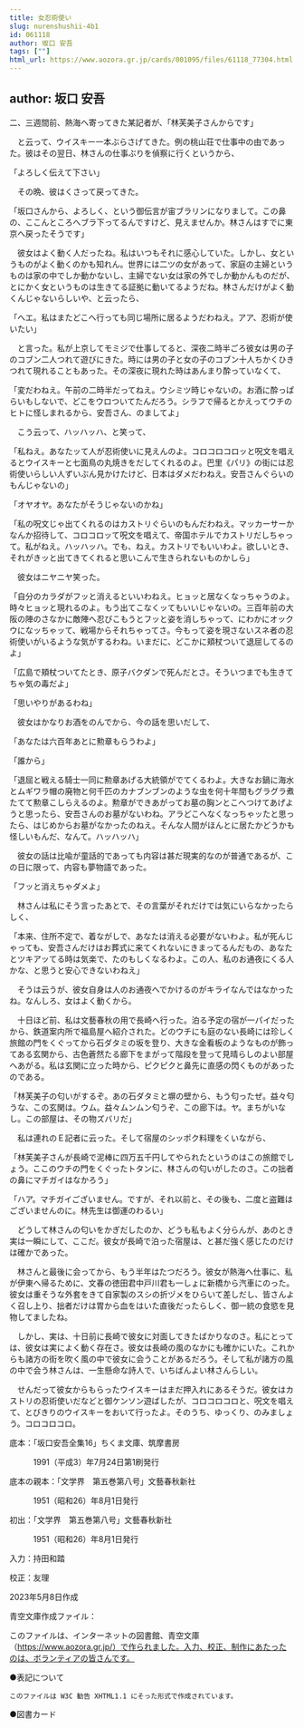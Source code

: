 ```yaml
---
title: 女忍術使い
slug: nurenshushii-4b1
id: 061118
author: 坂口 安吾
tags: [""]
html_url: https://www.aozora.gr.jp/cards/001095/files/61118_77304.html
---
```


## author: 坂口 安吾

二、三週間前、熱海へ寄ってきた某記者が、「林芙美子さんからです」

　と云って、ウイスキー一本ぶらさげてきた。例の桃山荘で仕事中の由であった。彼はその翌日、林さんの仕事ぶりを偵察に行くというから、

「よろしく伝えて下さい」

　その晩、彼はくさって戻ってきた。

「坂口さんから、よろしく、という御伝言が宙ブラリンになりまして。この鼻の、ここんところへブラ下ってるんですけど、見えませんか。林さんはすでに東京へ戻ったそうです」

　彼女はよく動く人だったね。私はいつもそれに感心していた。しかし、女というものがよく動くのかも知れん。世界には二ツの女があって、家庭の主婦というものは家の中でしか動かないし、主婦でない女は家の外でしか動かんものだが、とにかく女というものは生きてる証拠に動いてるようだね。林さんだけがよく動くんじゃないらしいや、と云ったら、

「へエ。私はまたどこへ行っても同じ場所に居るようだわねえ。アア、忍術が使いたい」

　と言った。私が上京してモミジで仕事してると、深夜二時半ごろ彼女は男の子のコブン二人つれて遊びにきた。時には男の子と女の子のコブン十人ちかくひきつれて現れることもあった。その深夜に現れた時はあんまり酔っていなくて、

「変だわねえ。午前の二時半だってねえ。ウシミツ時じゃないの。お酒に酔っぱらいもしないで、どこをウロついてたんだろう。シラフで帰るとかえってウチのヒトに怪しまれるから、安吾さん、のましてよ」

　こう云って、ハッハッハ、と笑って、

「私ねえ。あなたッて人が忍術使いに見えんのよ。コロコロコロッと呪文を唱えるとウイスキーと七面鳥の丸焼きをだしてくれるのよ。巴里《パリ》の街には忍術使いらしい人ずいぶん見かけたけど、日本はダメだわねえ。安吾さんぐらいのもんじゃないの」

「オヤオヤ。あなたがそうじゃないのかね」

「私の呪文じゃ出てくれるのはカストリぐらいのもんだわねえ。マッカーサーかなんか招待して、コロコロッて呪文を唱えて、帝国ホテルでカストリだしちゃって。私がねえ。ハッハッハ。でも、ねえ。カストリでもいいわよ。欲しいとき、それがきッと出てきてくれると思いこんで生きられないものかしら」

　彼女はニヤニヤ笑った。

「自分のカラダがフッと消えるといいわねえ。ヒョッと居なくなっちゃうのよ。時々ヒョッと現れるのよ。もう出てこなくッてもいいじゃないの。三百年前の大阪の陣のさなかに敵陣へ忍びこもうとフッと姿を消しちゃって、にわかにオックウになッちゃッて、戦場からそれちゃってさ。今もって姿を現さないスネ者の忍術使いがいるような気がするわね。いまだに、どこかに頬杖ついて退屈してるのよ」

「広島で頬杖ついてたとき、原子バクダンで死んだとさ。そういつまでも生きてちゃ気の毒だよ」

「思いやりがあるわね」

　彼女はかなりお酒をのんでから、今の話を思いだして、

「あなたは六百年あとに勲章もらうわよ」

「誰から」

「退屈と戦える騎士一同に勲章あげる大統領がでてくるわよ。大きなお鍋に海水とムギワラ帽の廃物と何千匹のカナブンブンのような虫を何十年間もグラグラ煮たてて勲章こしらえるのよ。勲章ができあがってお墓の胸ンとこへつけてあげようと思ったら、安吾さんのお墓がないわね。アラどこへなくなっちゃッたと思ったら、はじめからお墓がなかったのねえ。そんな人間がほんとに居たかどうかも怪しいもんだ、なんて。ハッハッハ」

　彼女の話は比喩が童話的であっても内容は甚だ現実的なのが普通であるが、この日に限って、内容も夢物語であった。

「フッと消えちゃダメよ」

　林さんは私にそう言ったあとで、その言葉がそれだけでは気にいらなかったらしく、

「本来、住所不定で、着ながしで、あなたは消える必要がないわよ。私が死んじゃっても、安吾さんだけはお葬式に来てくれないにきまってるんだもの、あなたとツキアッてる時は気楽で、たのもしくなるわよ。この人、私のお通夜にくる人かな、と思うと安心できないわねえ」

　そうは云うが、彼女自身は人のお通夜へでかけるのがキライなんではなかったね。なんしろ、女はよく動くから。

　十日ほど前、私は文藝春秋の用で長崎へ行った。泊る予定の宿が一パイだったから、鉄道案内所で福島屋へ紹介された。どのウチにも庭のない長崎には珍しく旅館の門をくぐってから石ダタミの坂を登り、大きな金看板のようなものが飾ってある玄関から、古色蒼然たる廊下をまがって階段を登って見晴らしのよい部屋へあがる。私は玄関に立った時から、ピクピクと鼻先に直感の閃くものがあったのである。

「林芙美子の匂いがするぞ。あの石ダタミと塀の壁から、もう匂ったぜ。益々匂うな、この玄関は。ウム。益々ムンムン匂うぞ、この廊下は。ヤ。まちがいなし。この部屋は、その物ズバリだ」

　私は連れのＥ記者に云った。そして宿屋のシッポク料理をくいながら、

「林芙美子さんが長崎で泥棒に四万五千円してやられたというのはこの旅館でしょう。ここのウチの門をくぐったトタンに、林さんの匂いがしたのさ。この拙者の鼻にマチガイはなかろう」

「ハア。マチガイございません。ですが、それ以前と、その後も、二度と盗難はございませんのに。林先生は御運のわるい」

　どうして林さんの匂いをかぎだしたのか、どうも私もよく分らんが、あのとき実は一瞬にして、ここだ。彼女が長崎で泊った宿屋は、と甚だ強く感じたのだけは確かであった。

　林さんと最後に会ってから、もう半年はたつだろう。彼女が熱海へ仕事に、私が伊東へ帰るために、文春の徳田君中戸川君も一しょに新橋から汽車にのった。彼女は重そうな外套をきて自家製のスシの折ヅメをひらいて差しだし、皆さんよく召し上り、拙者だけは胃から血をはいた直後だったらしく、御一統の食慾を見物してましたね。

　しかし、実は、十日前に長崎で彼女に対面してきたばかりなのさ。私にとっては、彼女は実によく動く存在さ。彼女は長崎の風のなかにも確かにいた。これからも諸方の街を吹く風の中で彼女に会うことがあるだろう。そして私が諸方の風の中で会う林さんは、一生懸命な詩人で、いちばんよい林さんらしい。

　せんだって彼女からもらったウイスキーはまだ押入れにあるそうだ。彼女はカストリの忍術使いだなどと御ケンソン遊ばしたが、コロコロコロと、呪文を唱えて、とびきりのウイスキーをおいて行ったよ。そのうち、ゆっくり、のみましょう。コロコロコロ。













底本：「坂口安吾全集16」ちくま文庫、筑摩書房

　　　1991（平成3）年7月24日第1刷発行

底本の親本：「文学界　第五巻第八号」文藝春秋新社

　　　1951（昭和26）年8月1日発行

初出：「文学界　第五巻第八号」文藝春秋新社

　　　1951（昭和26）年8月1日発行

入力：持田和踏

校正：友理

2023年5月8日作成

青空文庫作成ファイル：

このファイルは、インターネットの図書館、青空文庫（https://www.aozora.gr.jp/）で作られました。入力、校正、制作にあたったのは、ボランティアの皆さんです。











●表記について


	このファイルは W3C 勧告 XHTML1.1 にそった形式で作成されています。







●図書カード